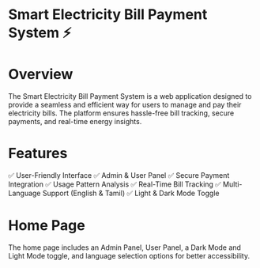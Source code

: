 # Smart Electricity Bill Payment System ⚡
# Overview
The Smart Electricity Bill Payment System is a web application designed to provide a seamless and efficient way for users to manage and pay their electricity bills. The platform ensures hassle-free bill tracking, secure payments, and real-time energy insights.
# Features
✅ User-Friendly Interface
✅ Admin & User Panel
✅ Secure Payment Integration
✅ Usage Pattern Analysis
✅ Real-Time Bill Tracking
✅ Multi-Language Support (English & Tamil)
✅ Light & Dark Mode Toggle

# Home Page 
The home page includes an Admin Panel, User Panel, a Dark Mode and Light Mode toggle, and language selection options for better accessibility.



